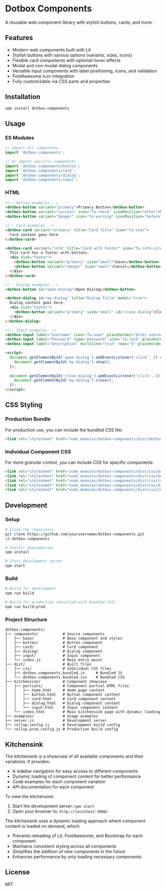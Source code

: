 # Dotbox Components

A reusable web component library with stylish buttons, cards, and more.

## Features

- Modern web components built with Lit
- Stylish buttons with various options (variants, sizes, icons)
- Flexible card components with optional hover effects
- Modal and non-modal dialog components
- Versatile input components with label positioning, icons, and validation
- FontAwesome icon integration
- Fully customizable via CSS parts and properties

## Installation

```bash
npm install dotbox-components
```

## Usage

### ES Modules

```javascript
// Import all components
import 'dotbox-components';

// Or import specific components
import 'dotbox-components/button';
import 'dotbox-components/card';
import 'dotbox-components/dialog';
import 'dotbox-components/input';
```

### HTML

```html
<!-- Button examples -->
<dotbox-button variant="primary">Primary Button</dotbox-button>
<dotbox-button variant="success" icon="fa-check" iconPosition="after">Success</dotbox-button>
<dotbox-button variant="danger" icon="fa-warning" iconPosition="before">Warning</dotbox-button>

<!-- Card examples -->
<dotbox-card variant="primary" title="Card Title" icon="fa-star">
  Card content goes here
</dotbox-card>

<dotbox-card variant="info" title="Card with Footer" icon="fa-info-circle">
  This card has a footer with buttons.
  <div slot="footer">
    <dotbox-button variant="primary" size="small">Save</dotbox-button>
    <dotbox-button variant="danger" size="small">Cancel</dotbox-button>
  </div>
</dotbox-card>

<!-- Dialog examples -->
<dotbox-button id="open-dialog">Open Dialog</dotbox-button>

<dotbox-dialog id="my-dialog" title="Dialog Title" modal="true">
  Dialog content goes here.
  <div slot="footer">
    <dotbox-button variant="primary" size="small" id="close-dialog">Close</dotbox-button>
  </div>
</dotbox-dialog>

<!-- Input examples -->
<dotbox-input label="Username" icon="fa-user" placeholder="Enter username"></dotbox-input>
<dotbox-input label="Password" type="password" icon="fa-lock" placeholder="Enter password"></dotbox-input>
<dotbox-input label="Description" multiline="true" rows="4" placeholder="Enter description"></dotbox-input>

<script>
  document.getElementById('open-dialog').addEventListener('click', () => {
    document.getElementById('my-dialog').show();
  });
  
  document.getElementById('close-dialog').addEventListener('click', () => {
    document.getElementById('my-dialog').close();
  });
</script>
```

## CSS Styling

### Production Bundle

For production use, you can include the bundled CSS file:

```html
<link rel="stylesheet" href="node_modules/dotbox-components/dist/dotbox-components.bundled.css">
```

### Individual Component CSS

For more granular control, you can include CSS for specific components:

```html
<link rel="stylesheet" href="node_modules/dotbox-components/dist/css/base/base-styles.css">
<link rel="stylesheet" href="node_modules/dotbox-components/dist/css/button/button.css">
<link rel="stylesheet" href="node_modules/dotbox-components/dist/css/card/card.css">
<link rel="stylesheet" href="node_modules/dotbox-components/dist/css/dialog/dialog.css">
<link rel="stylesheet" href="node_modules/dotbox-components/dist/css/input/input.css">
```

## Development

### Setup

```bash
# Clone the repository
git clone https://github.com/yourusername/dotbox-components.git
cd dotbox-components

# Install dependencies
npm install

# Start development server
npm start
```

### Build

```bash
# Build for development
npm run build

# Build for production (minified with bundled CSS)
npm run build:prod
```

### Project Structure

```
dotbox-components/
├── components/           # Source components
│   ├── base/             # Base component and styles
│   ├── button/           # Button component
│   ├── card/             # Card component
│   ├── dialog/           # Dialog component
│   ├── input/            # Input component
│   └── index.js          # Main entry point
├── dist/                 # Built files
│   ├── css/              # Individual CSS files
│   ├── dotbox-components.bundled.js     # Bundled JS
│   └── dotbox-components.bundled.css    # Bundled CSS
├── kitchensink/          # Component showcase
│   ├── partials/         # Component partial HTML files
│   │   ├── home.html     # Home page content
│   │   ├── button.html   # Button component content
│   │   ├── card.html     # Card component content
│   │   ├── dialog.html   # Dialog component content
│   │   └── input.html    # Input component content
│   └── index.html        # Main kitchensink page with dynamic loading
├── examples/             # Usage examples
├── server.js             # Development server
├── rollup.config.js      # Development build config
└── rollup.prod.config.js # Production build config
```

## Kitchensink

The kitchensink is a showcase of all available components and their variations. It provides:

- A sidebar navigation for easy access to different components
- Dynamic loading of component content for better performance
- Code examples for each component variation
- API documentation for each component

To view the kitchensink:

1. Start the development server: `npm start`
2. Open your browser to: `http://localhost:3000/`

The kitchensink uses a dynamic loading approach where component content is loaded on demand, which:
- Prevents reloading of Lit, FontAwesome, and Bootstrap for each component
- Maintains consistent styling across all components
- Simplifies the addition of new components in the future
- Enhances performance by only loading necessary components

## License

MIT 